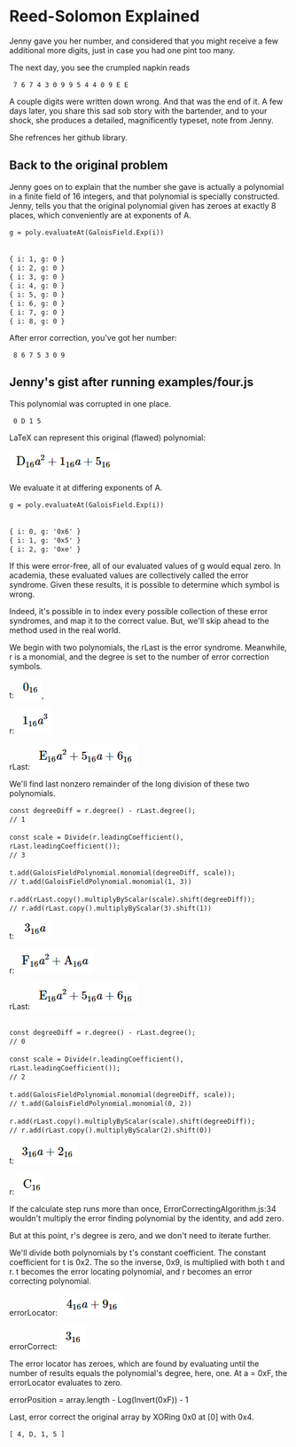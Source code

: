 
# Reed-Solomon Explained

Jenny gave you her number, and considered that you might receive a
few additional more digits, just in case you had one pint too many.


The next day, you see the crumpled napkin reads
```
 7 6 7 4 3 0 9 9 5 4 4 0 9 E E
```

A couple digits were written down wrong. And that was the end of it.
A few days later, you share this sad sob story with the bartender,
and to your shock, she produces a detailed, magnificently typeset, note from Jenny.

She refrences her github library.

## Back to the original problem
Jenny goes on to explain that the number she gave is actually a polynomial
in a finite field of 16 integers, and that polynomial is specially constructed.
Jenny, tells you that the original polynomial given has zeroes at exactly
8 places, which conveniently are at exponents of A.

```
g = poly.evaluateAt(GaloisField.Exp(i))


{ i: 1, g: 0 }
{ i: 2, g: 0 }
{ i: 3, g: 0 }
{ i: 4, g: 0 }
{ i: 5, g: 0 }
{ i: 6, g: 0 }
{ i: 7, g: 0 }
{ i: 8, g: 0 }
```

After error correction, you've got her number:
```
 8 6 7 5 3 0 9
```

## Jenny's gist after running examples/four.js

This polynomial was corrupted in one place.
```
 0 D 1 5
```

LaTeX can represent this original (flawed) polynomial:

![\text{D}_{16}a^2 + \text{1}_{16}a + \text{5}_{16}](https://raw.githubusercontent.com/stokes91/reed-solomon-noobs/main/resources/D15.png)

We evaluate it at differing exponents of A.

```
g = poly.evaluateAt(GaloisField.Exp(i))


{ i: 0, g: '0x6' }
{ i: 1, g: '0x5' }
{ i: 2, g: '0xe' }
```

If this were error-free, all of our evaluated values of g would equal zero.
In academia, these evaluated values are collectively called the error syndrome.
Given these results, it is possible to determine which symbol is wrong.

Indeed, it's possible in to index every possible collection of these
error syndromes, and map it to the correct value. But, we'll skip ahead
to the method used in the real world.

We begin with two polynomials, the rLast is the error syndrome.
Meanwhile, r is a monomial, and the degree is set to the number of error correction symbols.

t: ![\text{0}){16}](https://raw.githubusercontent.com/stokes91/reed-solomon-noobs/main/resources/016.png),

r: ![\text{1}_{16}a^3](https://raw.githubusercontent.com/stokes91/reed-solomon-noobs/main/resources/1A3.png)

rLast: ![\text{E}_{16}a^2 + \text{5}_{16}a + \text{6}_{16}](https://raw.githubusercontent.com/stokes91/reed-solomon-noobs/main/resources/E56.png)

We'll find last nonzero remainder of the long division of these two polynomials.

```
const degreeDiff = r.degree() - rLast.degree();
// 1

const scale = Divide(r.leadingCoefficient(), rLast.leadingCoefficient());
// 3

t.add(GaloisFieldPolynomial.monomial(degreeDiff, scale));
// t.add(GaloisFieldPolynomial.monomial(1, 3))

r.add(rLast.copy().multiplyByScalar(scale).shift(degreeDiff));
// r.add(rLast.copy().multiplyByScalar(3).shift(1))

```

t: ![\text{3}_{16}a](https://raw.githubusercontent.com/stokes91/reed-solomon-noobs/main/resources/3A.png)

r: ![\text{F}_{16}a^2 + \text{A}_{16}a](https://raw.githubusercontent.com/stokes91/reed-solomon-noobs/main/resources/FAA.png)

rLast: ![\text{E}_{16}a^2 + \text{5}_{16}a + \text{6}_{16}](https://raw.githubusercontent.com/stokes91/reed-solomon-noobs/main/resources/E56.png)

```

const degreeDiff = r.degree() - rLast.degree();
// 0

const scale = Divide(r.leadingCoefficient(), rLast.leadingCoefficient());
// 2

t.add(GaloisFieldPolynomial.monomial(degreeDiff, scale));
// t.add(GaloisFieldPolynomial.monomial(0, 2))

r.add(rLast.copy().multiplyByScalar(scale).shift(degreeDiff));
// r.add(rLast.copy().multiplyByScalar(2).shift(0))

```

t: ![\text{3}_{16}a + \text{2}_{16}](https://raw.githubusercontent.com/stokes91/reed-solomon-noobs/main/resources/32A.png)

r: ![\text{C}_{16}](https://raw.githubusercontent.com/stokes91/reed-solomon-noobs/main/resources/C16.png)


If the calculate step runs more than once, ErrorCorrectingAlgorithm.js:34 wouldn't multiply
the error finding polynomial by the identity, and add zero.

But at this point, r's degree is zero, and we don't need to iterate further.

We'll divide both polynomials by t's constant coefficient. The constant coefficient for t is 0x2.
The so the inverse, 0x9, is multiplied with both t and r. t becomes the error locating polynomial, and
r becomes an error correcting polynomial.

errorLocator: ![\text{4}_{16}a + \text{9}_{16}](https://raw.githubusercontent.com/stokes91/reed-solomon-noobs/main/resources/4A9.png)

errorCorrect: ![\text{3}_{16}](https://raw.githubusercontent.com/stokes91/reed-solomon-noobs/main/resources/316.png)

The error locator has zeroes, which are found by evaluating until the number of results equals the
polynomial's degree, here, one. At a = 0xF, the errorLocator evaluates to zero.

errorPosition = array.length - Log(Invert(0xF)) - 1

Last, error correct the original array by XORing 0x0 at [0] with 0x4.


```
[ 4, D, 1, 5 ]
```